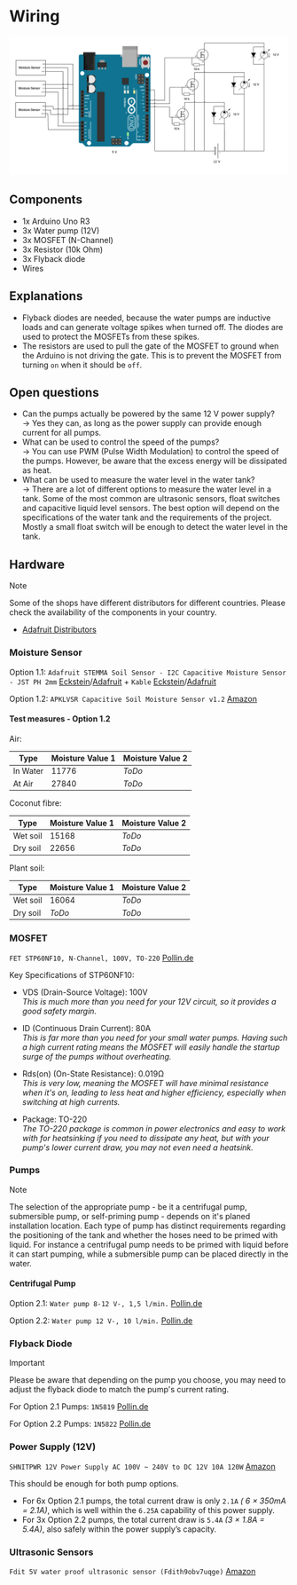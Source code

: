 # Wiring

![Wiring](./wiring.png)

## Components

- 1x Arduino Uno R3
- 3x Water pump (12V)
- 3x MOSFET (N-Channel)
- 3x Resistor (10k Ohm)
- 3x Flyback diode
- Wires

## Explanations

- Flyback diodes are needed, because the water pumps are inductive loads and can generate voltage spikes when turned off. The diodes are used to protect the MOSFETs from these spikes.
- The resistors are used to pull the gate of the MOSFET to ground when the Arduino is not driving the gate. This is to prevent the MOSFET from turning `on` when it should be `off`.

## Open questions

- Can the pumps actually be powered by the same 12 V power supply?  
  -> Yes they can, as long as the power supply can provide enough current for all pumps.
- What can be used to control the speed of the pumps?  
  -> You can use PWM (Pulse Width Modulation) to control the speed of the pumps. However, be aware that the excess energy will be dissipated as heat.
- What can be used to measure the water level in the water tank?  
  -> There are a lot of different options to measure the water level in a tank. Some of the most common are ultrasonic sensors, float switches and capacitive liquid level sensors. The best option will depend on the specifications of the water tank and the requirements of the project. Mostly a small float switch will be enough to detect the water level in the tank.

## Hardware

> [!NOTE]
> Some of the shops have different distributors for different countries. Please check the availability of the components in your country.
>
> - [Adafruit Distributors](https://www.adafruit.com/distributors#Europe-Germany)

### Moisture Sensor

Option 1.1: `Adafruit STEMMA Soil Sensor - I2C Capacitive Moisture Sensor - JST PH 2mm` [Eckstein](https://eckstein-shop.de/Adafruit-STEMMA-Soil-Sensor-I2C-Capacitive-Moisture-Sensor)/[Adafruit](https://www.adafruit.com/product/4026) + `Kable` [Eckstein](https://eckstein-shop.de/Adafruit-JST-PH-4-Pin-to-Male-Header-Cable-I2C-STEMMA-Cable-200mm)/[Adafruit](https://www.adafruit.com/product/3955)

Option 1.2: `APKLVSR Capacitive Soil Moisture Sensor v1.2` [Amazon](https://www.amazon.de/dp/B0CQNF7S7L?ref=ppx_yo2ov_dt_b_fed_asin_title)

#### Test measures - Option 1.2

Air:

| Type     | Moisture Value 1 | Moisture Value 2 |
|----------|------------------|------------------|
| In Water | 11776            | _ToDo_           |
| At Air   | 27840            | _ToDo_           |

Coconut fibre:

| Type     | Moisture Value 1 | Moisture Value 2 |
|----------|------------------|------------------|
| Wet soil | 15168            | _ToDo_           |
| Dry soil | 22656            | _ToDo_           |

Plant soil:

| Type     | Moisture Value 1 | Moisture Value 2 |
|----------|------------------|------------------|
| Wet soil | 16064            | _ToDo_           |
| Dry soil | _ToDo_           | _ToDo_           |

### MOSFET

`FET STP60NF10, N-Channel, 100V, TO-220` [Pollin.de](https://www.pollin.de/p/fet-stp60nf10-n-cahnnel-100v-to-220-131022)

Key Specifications of STP60NF10:

- VDS (Drain-Source Voltage): 100V  
_This is much more than you need for your 12V circuit, so it provides a good safety margin._

- ID (Continuous Drain Current): 80A  
_This is far more than you need for your small water pumps. Having such a high current rating means the MOSFET will easily handle the startup surge of the pumps without overheating._

- Rds(on) (On-State Resistance): 0.019Ω  
_This is very low, meaning the MOSFET will have minimal resistance when it's on, leading to less heat and higher efficiency, especially when switching at high currents._

- Package: TO-220  
_The TO-220 package is common in power electronics and easy to work with for heatsinking if you need to dissipate any heat, but with your pump's lower current draw, you may not even need a heatsink._

### Pumps

> [!NOTE]
> The selection of the appropriate pump - be it a centrifugal pump, submersible pump, or self-priming pump - depends on it's planed installation location. Each type of pump has distinct requirements regarding the positioning of the tank and whether the hoses need to be primed with liquid. For instance a centrifugal pump needs to be primed with liquid before it can start pumping, while a submersible pump can be placed directly in the water.

#### Centrifugal Pump

Option 2.1: `Water pump 8-12 V-, 1,5 l/min.` [Pollin.de](https://www.pollin.de/p/wasserpumpe-8-12-v-1-5-l-min-330134)

Option 2.2: `Water pump 12 V-, 10 l/min.` [Pollin.de](https://www.pollin.de/p/wasserpumpe-12-v-10-l-min-330102)

### Flyback Diode

> [!IMPORTANT]
> Please be aware that depending on the pump you choose, you may need to adjust the flyback diode to match the pump's current rating.

For Option 2.1 Pumps: `1N5819` [Pollin.de](https://www.pollin.de/p/schottky-diode-1n5819-140731)

For Option 2.2 Pumps: `1N5822` [Pollin.de](https://www.pollin.de/p/schottky-diode-1n5822-3-a-40-v-936059)

### Power Supply (12V)

`SHNITPWR 12V Power Supply AC 100V ~ 240V to DC 12V 10A 120W` [Amazon](https://www.amazon.de/gp/product/B08XWJFGFB/ref=ppx_yo_dt_b_asin_title_o00_s00?ie=UTF8&psc=1)

This should be enough for both pump options.

- For 6x Option 2.1 pumps, the total current draw is only `2.1A` _( 6 × 350mA = 2.1A)_, which is well within the `6.25A` capability of this power supply.
- For 3x Option 2.2 pumps, the total current draw is `5.4A` _(3 × 1.8A = 5.4A)_, also safely within the power supply’s capacity.

### Ultrasonic Sensors

`Fdit 5V water proof ultrasonic sensor (Fdith9obv7uqge)` [Amazon](https://www.amazon.de/dp/B07N5GHZVX?ref=ppx_yo2ov_dt_b_fed_asin_title)
